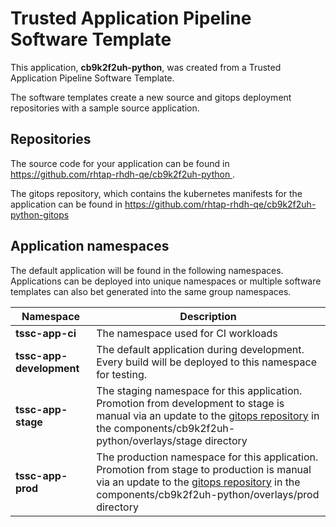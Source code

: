 # Trusted Application Pipeline Software Template

This application, **cb9k2f2uh-python**, was created from a Trusted Application Pipeline Software Template.

The software templates create a new source and gitops deployment repositories with a sample source application. 

## Repositories

The source code for your application can be found in [https://github.com/rhtap-rhdh-qe/cb9k2f2uh-python ](https://github.com/rhtap-rhdh-qe/cb9k2f2uh-python ).
 
The gitops repository, which contains the kubernetes manifests for the application can be found in 
[https://github.com/rhtap-rhdh-qe/cb9k2f2uh-python-gitops ](https://github.com/rhtap-rhdh-qe/cb9k2f2uh-python-gitops ) 

## Application namespaces 

The default application will be found in the following namespaces. Applications can be deployed into unique namespaces or multiple software templates can also bet generated into the same group namespaces.  

|  Namespace   |  Description   |  
| -------- | -------- |
| **tssc-app-ci** | The namespace used for CI workloads |
| **tssc-app-development** | The default application during development. Every build will be deployed to this namespace for testing. |
| **tssc-app-stage** | The staging namespace for this application. Promotion from development to stage is manual via an update to the [gitops repository](https://github.com/rhtap-rhdh-qe/cb9k2f2uh-python-gitops ) in the components/cb9k2f2uh-python/overlays/stage directory |
| **tssc-app-prod** | The production namespace for this application. Promotion from stage to production is manual via an update to the [gitops repository](https://github.com/rhtap-rhdh-qe/cb9k2f2uh-python-gitops ) in the components/cb9k2f2uh-python/overlays/prod directory |